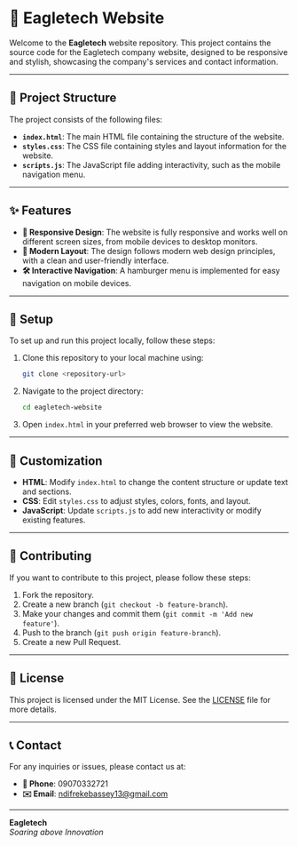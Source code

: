 # 🦅 Eagletech Website

Welcome to the **Eagletech** website repository. This project contains the source code for the Eagletech company website, designed to be responsive and stylish, showcasing the company's services and contact information.

---

## 📁 Project Structure

The project consists of the following files:

- **`index.html`**: The main HTML file containing the structure of the website.
- **`styles.css`**: The CSS file containing styles and layout information for the website.
- **`scripts.js`**: The JavaScript file adding interactivity, such as the mobile navigation menu.

---

## ✨ Features

- **📱 Responsive Design**: The website is fully responsive and works well on different screen sizes, from mobile devices to desktop monitors.
- **🎨 Modern Layout**: The design follows modern web design principles, with a clean and user-friendly interface.
- **🛠️ Interactive Navigation**: A hamburger menu is implemented for easy navigation on mobile devices.

---

## 🚀 Setup

To set up and run this project locally, follow these steps:

1. Clone this repository to your local machine using:
    ```bash
    git clone <repository-url>
    ```

2. Navigate to the project directory:
    ```bash
    cd eagletech-website
    ```

3. Open `index.html` in your preferred web browser to view the website.

---

## 🎨 Customization

- **HTML**: Modify `index.html` to change the content structure or update text and sections.
- **CSS**: Edit `styles.css` to adjust styles, colors, fonts, and layout.
- **JavaScript**: Update `scripts.js` to add new interactivity or modify existing features.

---

## 🤝 Contributing

If you want to contribute to this project, please follow these steps:

1. Fork the repository.
2. Create a new branch (`git checkout -b feature-branch`).
3. Make your changes and commit them (`git commit -m 'Add new feature'`).
4. Push to the branch (`git push origin feature-branch`).
5. Create a new Pull Request.

---

## 📜 License

This project is licensed under the MIT License. See the [LICENSE](LICENSE) file for more details.

---

## 📞 Contact

For any inquiries or issues, please contact us at:
- **📱 Phone**: 09070332721
- **✉️ Email**: [ndifrekebassey13@gmail.com](mailto:ndifrekebassey13@gmail.com)

---

**Eagletech**  
*Soaring above Innovation*
